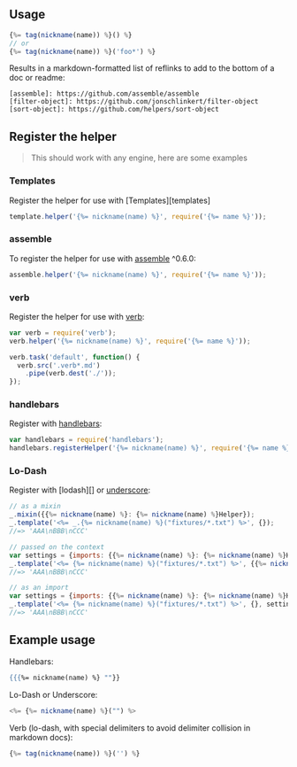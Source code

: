 ## Usage

```js
{%= tag(nickname(name)) %}() %}
// or
{%= tag(nickname(name)) %}('foo*') %}
```

Results in a markdown-formatted list of reflinks to add to the bottom of a doc or readme:

```
[assemble]: https://github.com/assemble/assemble
[filter-object]: https://github.com/jonschlinkert/filter-object
[sort-object]: https://github.com/helpers/sort-object
```

## Register the helper

> This should work with any engine, here are some examples

### Templates

Register the helper for use with [Templates][templates]

```js
template.helper('{%= nickname(name) %}', require('{%= name %}'));
```

### assemble

To register the helper for use with [assemble][] ^0.6.0:

```js
assemble.helper('{%= nickname(name) %}', require('{%= name %}'));
```

### verb

Register the helper for use with [verb][]:

```js
var verb = require('verb');
verb.helper('{%= nickname(name) %}', require('{%= name %}'));

verb.task('default', function() {
  verb.src('.verb*.md')
    .pipe(verb.dest('./'));
});
```

### handlebars

Register with [handlebars][]:

```js
var handlebars = require('handlebars');
handlebars.registerHelper('{%= nickname(name) %}', require('{%= name %}'));
```

### Lo-Dash 

Register with [lodash][] or [underscore][]:

```js
// as a mixin
_.mixin({{%= nickname(name) %}: {%= nickname(name) %}Helper});
_.template('<%= _.{%= nickname(name) %}("fixtures/*.txt") %>', {});
//=> 'AAA\nBBB\nCCC'

// passed on the context
var settings = {imports: {{%= nickname(name) %}: {%= nickname(name) %}Helper}};
_.template('<%= {%= nickname(name) %}("fixtures/*.txt") %>', {{%= nickname(name) %}: {%= nickname(name) %}Helper});
//=> 'AAA\nBBB\nCCC'

// as an import
var settings = {imports: {{%= nickname(name) %}: {%= nickname(name) %}Helper}};
_.template('<%= {%= nickname(name) %}("fixtures/*.txt") %>', {}, settings);
//=> 'AAA\nBBB\nCCC'
```

## Example usage

Handlebars:

```handlebars
{{{%= nickname(name) %} ""}}
```

Lo-Dash or Underscore:

```js
<%= {%= nickname(name) %}("") %>
```

Verb (lo-dash, with special delimiters to avoid delimiter collision in markdown docs):

```js
{%= tag(nickname(name)) %}('') %}
```

[assemble]: https://github.com/assemble/assemble
[generator-verb]: https://github.com/assemble/generator-verb
[handlebars-helpers]: https://github.com/assemble/handlebars-helpers/
[handlebars]: https://github.com/wycats/handlebars.js/
[helpers]: https://github.com/helpers
[Lo-Dash]: https://lodash.com/
[template]: https://github.com/jonschlinkert/template
[underscore]: https://github.com/jashkenas/underscore
[verb]: https://github.com/assemble/verb
[guide]: https://github.com/helpers/requests
